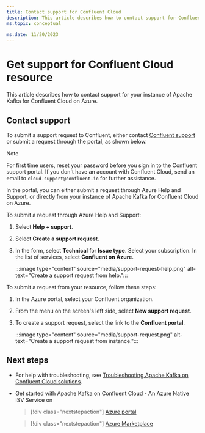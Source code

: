 ```yaml
---
title: Contact support for Confluent Cloud
description: This article describes how to contact support for Confluent Cloud on the Azure portal.
ms.topic: conceptual

ms.date: 11/20/2023
---
```


# Get support for Confluent Cloud resource

This article describes how to contact support for your instance of Apache Kafka for Confluent Cloud on Azure.

## Contact support

To submit a support request to Confluent, either contact [Confluent support](https://support.confluent.io) or submit a request through the portal, as shown below.

> [!NOTE]
> For first time users, reset your password before you sign in to the Confluent support portal. If you don't have an account with Confluent Cloud, send an email to `cloud-support@confluent.io` for further assistance.

In the portal, you can either submit a request through Azure Help and Support, or directly from your instance of Apache Kafka for Confluent Cloud on Azure.

To submit a request through Azure Help and Support:

1. Select **Help + support**.
1. Select **Create a support request**.
1. In the form, select **Technical** for **Issue type**. Select your subscription. In the list of services, select **Confluent on Azure**.

    :::image type="content" source="media/support-request-help.png" alt-text="Create a support request from help.":::

To submit a request from your resource, follow these steps:

1. In the Azure portal, select your Confluent organization.
1. From the menu on the screen's left side, select **New support request**.
1. To create a support request, select the link to the **Confluent portal**.

    :::image type="content" source="media/support-request.png" alt-text="Create a support request from instance.":::

## Next steps

- For help with troubleshooting, see [Troubleshooting Apache Kafka on Confluent Cloud solutions](troubleshoot.md).
- Get started with Apache Kafka on Confluent Cloud - An Azure Native ISV Service on

    > [!div class="nextstepaction"]
    > [Azure portal](https://portal.azure.com/#view/HubsExtension/BrowseResource/resourceType/Microsoft.Confluent%2Forganizations)

    > [!div class="nextstepaction"]
    > [Azure Marketplace](https://azuremarketplace.microsoft.com/marketplace/apps/confluentinc.confluent-cloud-azure-prod?tab=Overview)
